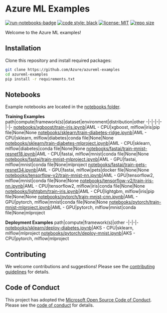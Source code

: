 # Azure ML Examples

[![run-notebooks-badge](https://github.com/Azure/azureml-examples/workflows/run-notebooks/badge.svg)](https://github.com/Azure/azureml-examples/actions?query=workflow%3Arun-notebooks)
[![code style: black](https://img.shields.io/badge/code%20style-black-000000.svg)](https://github.com/psf/black)
[![license: MIT](https://img.shields.io/badge/License-MIT-purple.svg)](LICENSE)
[![repo size](https://img.shields.io/github/repo-size/Azure/azureml-examples)](https://github.com/Azure/azureml-examples)

Welcome to the Azure ML examples!

## Installation

Clone this repository and install required packages:

```sh
git clone https://github.com/Azure/azureml-examples
cd azureml-examples
pip install -r requirements.txt
```

## Notebooks

Example notebooks are located in the [notebooks folder](notebooks).

**Training Examples**
path|compute|framework(s)|dataset|environment|distribution|other
-|-|-|-|-|-|-
[notebooks/xgboost/train-iris.ipynb](notebooks/xgboost/train-iris.ipynb)|AML - CPU|xgboost, mlflow|iris|pip file|None|None
[notebooks/sklearn/train-diabetes-ridge.ipynb](notebooks/sklearn/train-diabetes-ridge.ipynb)|AML - CPU|sklearn, mlflow|diabetes|conda file|None|None
[notebooks/sklearn/train-diabetes-mlproject.ipynb](notebooks/sklearn/train-diabetes-mlproject.ipynb)|AML - CPU|sklearn, mlflow|diabetes|conda file|None|None
[notebooks/fastai/train-mnist-resnet18.ipynb](notebooks/fastai/train-mnist-resnet18.ipynb)|AML - CPU|fastai, mlflow|mnist|conda file|None|None
[notebooks/fastai/train-mnist-mlproject.ipynb](notebooks/fastai/train-mnist-mlproject.ipynb)|AML - GPU|fastai, mlflow|mnist|conda file|None|mlproject
[notebooks/fastai/train-pets-resnet34.ipynb](notebooks/fastai/train-pets-resnet34.ipynb)|AML - GPU|fastai, mlflow|pets|docker file|None|None
[notebooks/tensorflow-v2/train-mnist-nn.ipynb](notebooks/tensorflow-v2/train-mnist-nn.ipynb)|AML - GPU|tensorflow2, mlflow|mnist|conda file|None|None
[notebooks/tensorflow-v2/train-iris-nn.ipynb](notebooks/tensorflow-v2/train-iris-nn.ipynb)|AML - CPU|tensorflow2, mlflow|iris|conda file|None|None
[notebooks/lightgbm/train-iris.ipynb](notebooks/lightgbm/train-iris.ipynb)|AML - CPU|lightgbm, mlflow|iris|pip file|None|None
[notebooks/pytorch/train-mnist-cnn.ipynb](notebooks/pytorch/train-mnist-cnn.ipynb)|AML - GPU|pytorch, mlflow|mnist|conda file|None|None
[notebooks/pytorch/train-mnist-mlproject.ipynb](notebooks/pytorch/train-mnist-mlproject.ipynb)|AML - GPU|pytorch, mlflow|mnist|conda file|None|mlproject

**Deployment Examples**
path|compute|framework(s)|other
-|-|-|-
[notebooks/sklearn/deploy-diabetes.ipynb](notebooks/sklearn/deploy-diabetes.ipynb)|AKS - CPU|sklearn, mlflow|mlproject
[notebooks/pytorch/deploy-mnist.ipynb](notebooks/pytorch/deploy-mnist.ipynb)|AKS - CPU|pytorch, mlflow|mlproject

## Contributing

We welcome contributions and suggestions! Please see the [contributing guidelines](CONTRIBUTING.md) for details.

## Code of Conduct 

This project has adopted the [Microsoft Open Source Code of Conduct](https://opensource.microsoft.com/codeofconduct/). Please see the [code of conduct](CODE_OF_CONDUCT.md) for details. 
